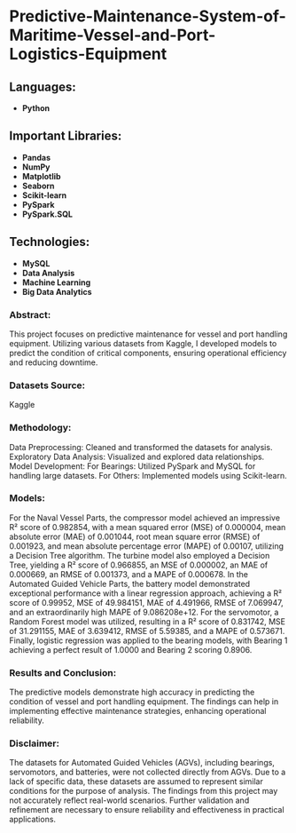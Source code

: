 # Predictive-Maintenance-System-of-Maritime-Vessel-and-Port-Logistics-Equipment

## Languages:
- **Python**
  
## Important Libraries:
- **Pandas**
- **NumPy**
- **Matplotlib**
- **Seaborn**
- **Scikit-learn**
- **PySpark**
- **PySpark.SQL**

## Technologies:
- **MySQL**
- **Data Analysis**
- **Machine Learning**
- **Big Data Analytics**

### Abstract:
This project focuses on predictive maintenance for vessel and port handling equipment. Utilizing various datasets from Kaggle, I developed models to predict the condition of critical components, ensuring operational efficiency and reducing downtime.

### Datasets Source:
Kaggle

### Methodology:
Data Preprocessing: Cleaned and transformed the datasets for analysis.
Exploratory Data Analysis: Visualized and explored data relationships.
Model Development:
For Bearings: Utilized PySpark and MySQL for handling large datasets.
For Others: Implemented models using Scikit-learn.

### Models:
For the Naval Vessel Parts, the compressor model achieved an impressive R² score of 0.982854, with a mean squared error (MSE) of 0.000004, mean absolute error (MAE) of 0.001044, root mean square error (RMSE) of 0.001923, and mean absolute percentage error (MAPE) of 0.00107, utilizing a Decision Tree algorithm. The turbine model also employed a Decision Tree, yielding a R² score of 0.966855, an MSE of 0.000002, an MAE of 0.000669, an RMSE of 0.001373, and a MAPE of 0.000678.
In the Automated Guided Vehicle Parts, the battery model demonstrated exceptional performance with a linear regression approach, achieving a R² score of 0.99952, MSE of 49.984151, MAE of 4.491966, RMSE of 7.069947, and an extraordinarily high MAPE of 9.086208e+12. For the servomotor, a Random Forest model was utilized, resulting in a R² score of 0.831742, MSE of 31.291155, MAE of 3.639412, RMSE of 5.59385, and a MAPE of 0.573671. Finally, logistic regression was applied to the bearing models, with Bearing 1 achieving a perfect result of 1.0000 and Bearing 2 scoring 0.8906.

### Results and Conclusion:
The predictive models demonstrate high accuracy in predicting the condition of vessel and port handling equipment. The findings can help in implementing effective maintenance strategies, enhancing operational reliability.

### Disclaimer:
The datasets for Automated Guided Vehicles (AGVs), including bearings, servomotors, and batteries, were not collected directly from AGVs. Due to a lack of specific data, these datasets are assumed to represent similar conditions for the purpose of analysis. The findings from this project may not accurately reflect real-world scenarios. Further validation and refinement are necessary to ensure reliability and effectiveness in practical applications.
